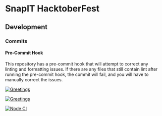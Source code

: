 # SnapIT HacktoberFest

## Development

### Commits

#### Pre-Commit Hook

This repository has a pre-commit hook that will attempt to correct any linting and formatting issues.
If there are any files that still contain lint after running the pre-commit
hook, the commit will fail, and you will have to manually correct the issues.

[![Greetings](https://github.com/docedson/snapit-hacktoberfest/actions/workflows/greetings.yml/badge.svg?branch=andy-ci-pipeline-integration)](https://github.com/docedson/snapit-hacktoberfest/actions/workflows/greetings.yml)

[![Greetings](https://github.com/docedson/snapit-hacktoberfest/actions/workflows/greetings.yml/badge.svg)](https://github.com/docedson/snapit-hacktoberfest/actions/workflows/greetings.yml)

[![Node CI](https://github.com/docedson/snapit-hacktoberfest/actions/workflows/main.yml/badge.svg)](https://github.com/docedson/snapit-hacktoberfest/actions/workflows/main.yml)
